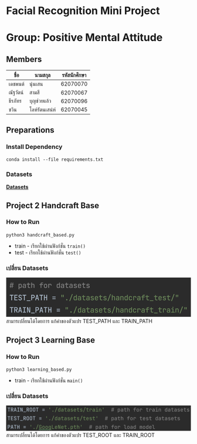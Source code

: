 # Facial Recognition Mini Project
# Group: Positive Mental Attitude
## Members<br>
| ชื่อ | นามสกุล | รหัสนักศึกษา |
| --- | --- | --- |
|เดชพนต์| นุ่นเสน| 62070070|
|ณัฐวัตน์| สามสี| 62070067|
|ธีรภัทร |บุญช่วยแล้ว| 62070096|
|ชวิน |โลห์รัตนเสน่ห์ |62070045|
## Preparations
### Install Dependency
```
conda install --file requirements.txt
```
### Datasets
<strong>[Datasets](https://drive.google.com/file/d/1qy2POaMjaYG_R7tY9YMd8__fye8KhePf/view?usp=sharing)</strong>

## Project 2 Handcraft Base
### How to Run
```
python3 handcraft_based.py
```

 - train - เรียกใช้ผ่านฟังก์ชั่น ```train()```
 - test - เรียกใช้ผ่านฟังก์ชั่น ```test()```
### เปลี่ยน Datasets
![handcraft path](./assets/imgs/handcraft_path.png)
สามารเปลี่ยนได้โดยการ แก้ค่าของตัวแปร TEST_PATH และ TRAIN_PATH

## Project 3 Learning Base
### How to Run
```
python3 learning_based.py
```
 - train - เรียกใช้ผ่านฟังก์ชั่น ```main()```
### เปลี่ยน Datasets
![learning path](./assets/imgs/learning_path.png)
สามารเปลี่ยนได้โดยการ แก้ค่าของตัวแปร TEST_ROOT และ TRAIN_ROOT
